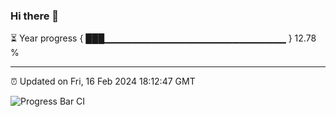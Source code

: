 ### Hi there 👋

⏳ Year progress { ███▁▁▁▁▁▁▁▁▁▁▁▁▁▁▁▁▁▁▁▁▁▁▁▁▁▁▁ } 12.78 %

---

⏰ Updated on Fri, 16 Feb 2024 18:12:47 GMT

![Progress Bar CI](https://github.com/liununu/liununu/workflows/Progress%20Bar%20CI/badge.svg)
